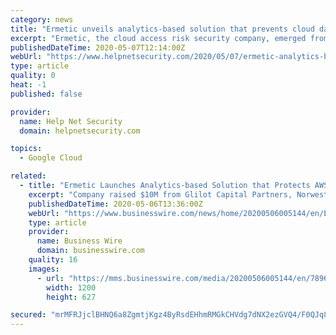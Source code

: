 ```yaml
---
category: news
title: "Ermetic unveils analytics-based solution that prevents cloud data breaches"
excerpt: "Ermetic, the cloud access risk security company, emerged from stealth mode and announced an analytics-based solution that prevents cloud data breaches."
publishedDateTime: 2020-05-07T12:14:00Z
webUrl: "https://www.helpnetsecurity.com/2020/05/07/ermetic-analytics-based-solution/"
type: article
quality: 0
heat: -1
published: false

provider:
  name: Help Net Security
  domain: helpnetsecurity.com

topics:
  - Google Cloud

related:
  - title: "Ermetic Launches Analytics-based Solution that Protects AWS, Google Cloud and Microsoft Azure from Data Breaches"
    excerpt: "Company raised $10M from Glilot Capital Partners, Norwest Venture Partners and Target Global for analytics-based approach to cloud security automation"
    publishedDateTime: 2020-05-06T13:36:00Z
    webUrl: "https://www.businesswire.com/news/home/20200506005144/en/Ermetic-Launches-Analytics-based-Solution-Protects-AWS-Google"
    type: article
    provider:
      name: Business Wire
      domain: businesswire.com
    quality: 16
    images:
      - url: "https://mms.businesswire.com/media/20200506005144/en/789620/23/Logo-Ermetic-for_bright.jpg"
        width: 1200
        height: 627

secured: "mrMFRJjclBHNQ6a8ZgmtjKgz4ByRsdEHhmRMGkCHVdg7dNX2ezGVQ4/F0QJq8UWXmHOui8apVNJ5XwwnWLk12IUDc2cSJ+REE2COqBC6FlKAsN41tcKA95psWrNZ0i0zJe1RNXHey07ClGWyRSEUX+XmdO1cxe1FRXarZ7EkfkPuSTs/a/06lr+vuFpzoe6Z2jYKTFQMJR6uNgDCT8/LpmBfXqncVvUWa6CVq3qIfqS1LCjOzxG/7vGqlRJI4t/tGPVuMiwWKdXTbW8xScC3BmZslZSTcKgtr4L3Nlpag+mms3bV7cOPUvUEkv1bARbX;1NwZGN/Nixe+7h4o8n4HLw=="
---
```


